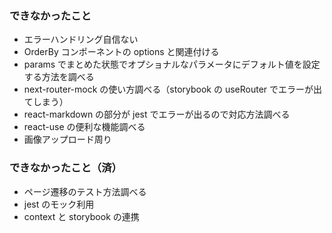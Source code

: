 ### できなかったこと

- エラーハンドリング自信ない
- OrderBy コンポーネントの options と関連付ける
- params でまとめた状態でオプショナルなパラメータにデフォルト値を設定する方法を調べる
- next-router-mock の使い方調べる（storybook の useRouter でエラーが出てしまう）
- react-markdown の部分が jest でエラーが出るので対応方法調べる
- react-use の便利な機能調べる
- 画像アップロード周り

### できなかったこと（済）

- ページ遷移のテスト方法調べる
- jest のモック利用
- context と storybook の連携
